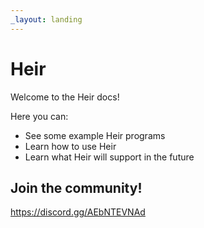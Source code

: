 ```yaml
---
_layout: landing
---
```


# Heir
Welcome to the Heir docs!  

Here you can:
- See some example Heir programs
- Learn how to use Heir
- Learn what Heir will support in the future

## Join the community!
https://discord.gg/AEbNTEVNAd
